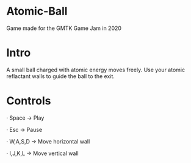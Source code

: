 # Atomic-Ball

Game made for the GMTK Game Jam in 2020

# Intro

A small ball charged with atomic energy moves freely. Use your atomic reflactant walls to guide the ball to the exit.

# Controls

· Space -> Play

· Esc -> Pause 

· W,A,S,D -> Move horizontal wall

· I,J,K,L -> Move vertical wall
